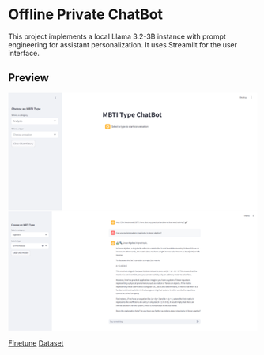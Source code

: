 # Offline Private ChatBot

This project implements a local Llama 3.2-3B instance with prompt engineering for assistant personalization. It uses Streamlit for the user interface. 

## Preview

![ChatBot Interface](MBTI-screenshot1.PNG)
![ChatBot Interface1](MBTI-screenshot.PNG)

 [Finetune](https://github.com/ramandrosoa/Offline-Private-ChatBot/blob/main/Untitled13.ipynb)
[Dataset](https://huggingface.co/datasets/lighteval/MATH)
